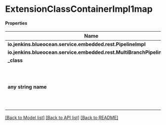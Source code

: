 # ExtensionClassContainerImpl1map

#### Properties
Name | Type | Description | Notes
------------ | ------------- | ------------- | -------------
**io.jenkins.blueocean.service.embedded.rest.PipelineImpl** | [**ExtensionClassImpl**](ExtensionClassImpl.md) |  | [optional] 
**io.jenkins.blueocean.service.embedded.rest.MultiBranchPipelineImpl** | [**ExtensionClassImpl**](ExtensionClassImpl.md) |  | [optional] 
**_class** | **str** |  | [optional] 
**any string name** | **bool, date, datetime, dict, float, int, list, str, none_type** | any string name can be used but the value must be the correct type | [optional]

[[Back to Model list]](../README.md#documentation-for-models) [[Back to API list]](../README.md#documentation-for-api-endpoints) [[Back to README]](../README.md)

